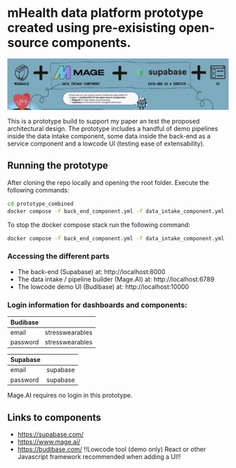 # mHealth data platform prototype created using pre-exisisting open-source components.

![prototype_image](stress_prototype.png)

This is a prototype build to support my paper an test the proposed architectural design.
The prototype includes a handful of demo pipelines inside the data intake component, some data inside the back-end as a service component and a lowcode UI (testing ease of extensability).

## Running the prototype
After cloning the repo locally and opening the root folder.
Execute the following commands:
```bash 
cd prototype_combined
docker compose -f back_end_component.yml -f data_intake_component.yml -f lowcode_UI_example.yml up -d
```
To stop the docker compose stack run the following command:
```bash
docker compose -f back_end_component.yml -f data_intake_component.yml -f lowcode_UI_example.yml down
```

### Accessing the different parts
* The back-end (Supabase) at: http://localhost:8000
* The data intake / pipeline builder (Mage.AI) at: http://localhost:6789
* The lowcode demo UI (Budibase) at: http://localhost:10000

### Login information for dashboards and components:

| Budibase    |  |
|----------|-----------------|
| email    | stresswearables |
| password | stresswearables |

| Supabase    |  |
|----------|-----------------|
| email    | supabase |
| password | supabase |

Mage.AI requires no login in this prototype.

## Links to components
* https://supabase.com/
* https://www.mage.ai/
* https://budibase.com/ !!Lowcode tool (demo only) React or other Javascript framework recommended when adding a UI!!
